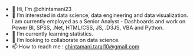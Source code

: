 - 👋 Hi, I’m @chintamani23
- 👀 I’m interested in data science, data engineering and data visualization. I am currently employed as a Senior Analyst - Dashboards and work on Power BI, SPSS, .Net, HTML/CSS, JS, .D3JS, VBA and Python.
- 🌱 I’m currently learning statistics.
- 💞️ I’m looking to collaborate on data science.
- 📫 How to reach me : chintamani.taral10@gmail.com

<!---
chintamani23/chintamani23 is a ✨ special ✨ repository because its `README.md` (this file) appears on your GitHub profile.
You can click the Preview link to take a look at your changes.
--->
